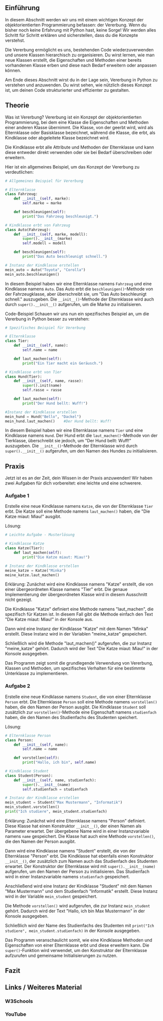 ## Einführung
In diesem Abschnitt werden wir uns mit einem wichtigen Konzept der objektorientierten Programmierung befassen: der Vererbung. Wenn du bisher noch keine Erfahrung mit Python hast, keine Sorge! Wir werden alles Schritt für Schritt erklären und sicherstellen, dass du die Konzepte verstehst.

Die Vererbung ermöglicht es uns, bestehenden Code wiederzuverwenden und unsere Klassen hierarchisch zu organisieren. Du wirst lernen, wie man neue Klassen erstellt, die Eigenschaften und Methoden einer bereits vorhandenen Klasse erben und diese nach Bedarf erweitern oder anpassen können.

Am Ende dieses Abschnitt wirst du in der Lage sein, Vererbung in Python zu verstehen und anzuwenden. Du wirst sehen, wie nützlich dieses Konzept ist, um deinen Code strukturierter und effizienter zu gestalten.

## Theorie
Was ist Vererbung?
Vererbung ist ein Konzept der objektorientierten Programmierung, bei dem eine Klasse die Eigenschaften und Methoden einer anderen Klasse übernimmt. Die Klasse, von der geerbt wird, wird als Elternklasse oder Basisklasse bezeichnet, während die Klasse, die erbt, als Kindklasse oder abgeleitete Klasse bezeichnet wird.

Die Kindklasse erbt alle Attribute und Methoden der Elternklasse und kann diese entweder direkt verwenden oder sie bei Bedarf überschreiben oder erweitern.

Hier ist ein allgemeines Beispiel, um das Konzept der Vererbung zu verdeutlichen:

```python
# Allgemeines Beispiel für Vererbung

# Elternklasse
class Fahrzeug:
    def __init__(self, marke):
        self.marke = marke

    def beschleunigen(self):
        print("Das Fahrzeug beschleunigt.")

# Kindklasse erbt von Fahrzeug
class Auto(Fahrzeug):
    def __init__(self, marke, modell):
        super().__init__(marke)
        self.modell = modell

    def beschleunigen(self):
        print("Das Auto beschleunigt schnell.")

# Instanz der Kindklasse erstellen
mein_auto = Auto("Toyota", "Corolla")
mein_auto.beschleunigen()
```
In diesem Beispiel haben wir eine Elternklasse namens `Fahrzeug` und eine Kindklasse namens `Auto`. Das Auto erbt die `beschleunigen()`-Methode von der Fahrzeugklasse, aber überschreibt sie, um "Das Auto beschleunigt schnell." auszugeben. Die `__init__()`-Methode der Elternklasse wird auch durch `super().__init__()` aufgerufen, um die Marke zu initialisieren.

Code-Beispiel
Schauen wir uns nun ein spezifisches Beispiel an, um die Vererbung in Python besser zu verstehen:

```python
# Spezifisches Beispiel für Vererbung

# Elternklasse
class Tier:
    def __init__(self, name):
        self.name = name

    def laut_machen(self):
        print("Ein Tier macht ein Geräusch.")

# Kindklasse erbt von Tier
class Hund(Tier):
    def __init__(self, name, rasse):
        super().init(name)
        self.rasse = rasse

    def laut_machen(self):
        print("Der Hund bellt: Wuff!")

#Instanz der Kindklasse erstellen
mein_hund = Hund("Bello", "Dackel")
mein_hund.laut_machen()    #Der Hund bellt: Wuff!
```


In diesem Beispiel haben wir eine Elternklasse namens `Tier` und eine Kindklasse namens `Hund`. Der Hund erbt die `laut_machen()`-Methode von der Tierklasse, überschreibt sie jedoch, um "Der Hund bellt: Wuff!" auszugeben. Die `__init__()`-Methode der Elternklasse wird durch `super().__init__()` aufgerufen, um den Namen des Hundes zu initialisieren.

## Praxis

Jetzt ist es an der Zeit, dein Wissen in der Praxis anzuwenden! Wir haben zwei Aufgaben für dich vorbereitet: eine leichte und eine schwerere.

### Aufgabe 1

Erstelle eine neue Kindklasse namens `Katze`, die von der Elternklasse `Tier` erbt. Die Katze soll eine Methode namens `laut_machen()` haben, die "Die Katze miaut: Miau!" ausgibt.

Lösung:

```python
# Leichte Aufgabe - Musterlösung

# Kindklasse Katze
class Katze(Tier):
    def laut_machen(self):
        print("Die Katze miaut: Miau!")

# Instanz der Kindklasse erstellen
meine_katze = Katze("Minka")
meine_katze.laut_machen()
```
Erklärung: Zunächst wird eine Kindklasse namens "Katze" erstellt, die von einer übergeordneten Klasse namens "Tier" erbt. Die genaue Implementierung der übergeordneten Klasse wird in diesem Ausschnitt nicht gezeigt.

Die Kindklasse "Katze" definiert eine Methode namens "laut_machen", die spezifisch für Katzen ist. In diesem Fall gibt die Methode einfach den Text "Die Katze miaut: Miau!" in der Konsole aus.

Dann wird eine Instanz der Kindklasse "Katze" mit dem Namen "Minka" erstellt. Diese Instanz wird in der Variablen "meine_katze" gespeichert.

Schließlich wird die Methode "laut_machen()" aufgerufen, die zur Instanz "meine_katze" gehört. Dadurch wird der Text "Die Katze miaut: Miau!" in der Konsole ausgegeben.

Das Programm zeigt somit die grundlegende Verwendung von Vererbung, Klassen und Methoden, um spezifisches Verhalten für eine bestimmte Unterklasse zu implementieren.

### Aufgabe 2
Erstelle eine neue Kindklasse namens `Student`, die von einer Elternklasse `Person` erbt. Die Elternklasse `Person` soll eine Methode namens `vorstellen()` haben, die den Namen der Person ausgibt. Die Kindklasse `Student` soll zusätzlich zur `vorstellen()`-Methode eine Eigenschaft namens `studienfach` haben, die den Namen des Studienfachs des Studenten speichert.

Lösung:

```python
# Elternklasse Person
class Person:
    def __init__(self, name):
        self.name = name

    def vorstellen(self):
        print("Hallo, ich bin", self.name)

# Kindklasse Student
class Student(Person):
    def __init__(self, name, studienfach):
        super().__init__(name)
        self.studienfach = studienfach

# Instanz der Kindklasse erstellen
mein_student = Student("Max Mustermann", "Informatik")
mein_student.vorstellen()
print("Ich studiere", mein_student.studienfach)
```
Erklärung: Zunächst wird eine Elternklasse namens "Person" definiert. Diese Klasse hat einen Konstruktor `__init__()`, der einen Namen als Parameter erwartet. Der übergebene Name wird in einer Instanzvariable namens `name` gespeichert. Die Klasse hat auch eine Methode `vorstellen()`, die den Namen der Person ausgibt.

Dann wird eine Kindklasse namens "Student" erstellt, die von der Elternklasse "Person" erbt. Die Kindklasse hat ebenfalls einen Konstruktor `__init__()`, der zusätzlich zum Namen auch das Studienfach des Studenten erwartet. Der Konstruktor der Elternklasse wird mit `super().__init__(name)` aufgerufen, um den Namen der Person zu initialisieren. Das Studienfach wird in einer Instanzvariable namens `studienfach` gespeichert.

Anschließend wird eine Instanz der Kindklasse "Student" mit dem Namen "Max Mustermann" und dem Studienfach "Informatik" erstellt. Diese Instanz wird in der Variable `mein_student` gespeichert.

Die Methode `vorstellen()` wird aufgerufen, die zur Instanz `mein_student` gehört. Dadurch wird der Text "Hallo, ich bin Max Mustermann" in der Konsole ausgegeben.

Schließlich wird der Name des Studienfachs des Studenten mit `print("Ich studiere", mein_student.studienfach)` in der Konsole ausgegeben.

Das Programm veranschaulicht somit, wie eine Kindklasse Methoden und Eigenschaften von einer Elternklasse erbt und diese erweitern kann. Die `super()`-Funktion wird verwendet, um den Konstruktor der Elternklasse aufzurufen und gemeinsame Initialisierungen zu nutzen.

## Fazit

## Links / Weiteres Material
### W3Schools
### YouTube